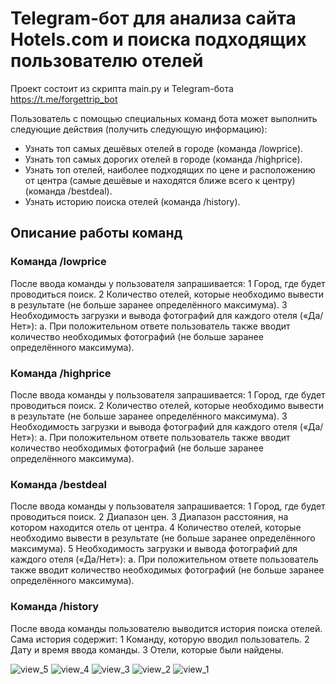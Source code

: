 # Telegram-бот для анализа сайта Hotels.com и поиска подходящих пользователю отелей

Проект состоит из скрипта main.py и Telegram-бота https://t.me/forgettrip_bot

Пользователь с помощью специальных команд бота может выполнить следующие
действия (получить следующую информацию):

- Узнать топ самых дешёвых отелей в городе (команда /lowprice).
- Узнать топ самых дорогих отелей в городе (команда /highprice).
- Узнать топ отелей, наиболее подходящих по цене и расположению от центра
  (самые дешёвые и находятся ближе всего к центру) (команда /bestdeal).
- Узнать историю поиска отелей (команда /history).

## Описание работы команд 

### Команда /lowprice 
После ввода команды у пользователя запрашивается:
1 Город, где будет проводиться поиск.
2 Количество отелей, которые необходимо вывести в результате (не больше
  заранее определённого максимума).
3 Необходимость загрузки и вывода фотографий для каждого отеля («Да/Нет»):
    a. При положительном ответе пользователь также вводит количество
    необходимых фотографий (не больше заранее определённого
    максимума).

### Команда /highprice 
После ввода команды у пользователя запрашивается:
1 Город, где будет проводиться поиск.
2 Количество отелей, которые необходимо вывести в результате (не больше
  заранее определённого максимума).
3 Необходимость загрузки и вывода фотографий для каждого отеля («Да/Нет»):
    a. При положительном ответе пользователь также вводит количество
    необходимых фотографий (не больше заранее определённого максимума).

### Команда /bestdeal 
После ввода команды у пользователя запрашивается:
1 Город, где будет проводиться поиск.
2 Диапазон цен.
3 Диапазон расстояния, на котором находится отель от центра.
4 Количество отелей, которые необходимо вывести в результате (не больше заранее определённого максимума).
5 Необходимость загрузки и вывода фотографий для каждого отеля («Да/Нет»):
    a. При положительном ответе пользователь также вводит количество
    необходимых фотографий (не больше заранее определённого максимума).

### Команда /history 
После ввода команды пользователю выводится история поиска отелей. Сама история
содержит:
1 Команду, которую вводил пользователь.
2 Дату и время ввода команды.
3 Отели, которые были найдены.


![view_5](https://user-images.githubusercontent.com/105842339/236523402-a53db623-d03d-4009-bfe8-e849b7f65881.PNG)
![view_4](https://user-images.githubusercontent.com/105842339/236523412-b9a64c60-3608-4d63-9f08-ed61bb3f0d5c.PNG)
![view_3](https://user-images.githubusercontent.com/105842339/236523415-23faad03-f3d3-4972-9162-14064de0c5a7.PNG)
![view_2](https://user-images.githubusercontent.com/105842339/236523418-c18be5e7-6e33-4c54-ad31-a7695d8d826d.PNG)
![view_1](https://user-images.githubusercontent.com/105842339/236523420-c19aea71-70d6-4207-abff-b607ab87ab01.PNG)
